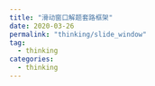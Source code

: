 ```yaml
---
title: "滑动窗口解题套路框架"
date: 2020-03-26
permalink: "thinking/slide_window"
tag:
  - thinking
categories:
  - thinking
---
```

